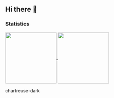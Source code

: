 ## Hi there 👋

### Statistics
<a href="https://github.com/anuraghazra/github-readme-stats">
  <img align="center" src="https://github-readme-stats.vercel.app/api?username=klay9502&show_icons=true&theme=dracula" height="160px" />
  <img align="center" src="https://github-readme-stats.vercel.app/api/top-langs/?username=klay9502&layout=compact&theme=dracula" height="160px" />
</a>

chartreuse-dark
